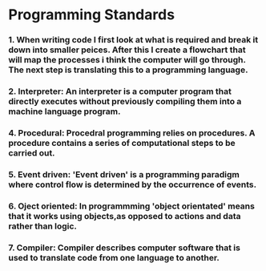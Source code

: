 # Programming Standards

### 1. When writing code I first look at what is required and break it down into smaller peices. After this I create a flowchart that will map the processes i think the computer will go through. The next step is translating this to a programming language.

### 2. Interpreter: An interpreter is a computer program that directly executes without previously compiling them into a machine language program.

### 4. Procedural: Procedral programming relies on procedures. A procedure contains a series of computational steps to be carried out.

### 5. Event driven: 'Event driven' is a programming paradigm where control flow is determined by the occurrence of events.

### 6. Oject oriented: In programmming 'object orientated' means that it works using objects,as opposed to actions and data rather than logic.

### 7. Compiler: Compiler describes computer software that is used to translate code from one language to another.
